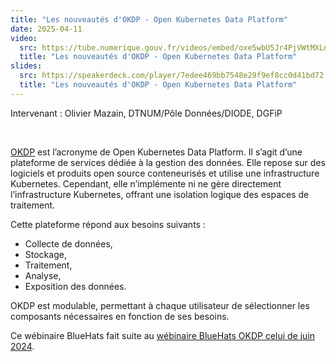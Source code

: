 ```yaml
---
title: "Les nouveautés d'OKDP - Open Kubernetes Data Platform"
date: 2025-04-11
video:
  src: https://tube.numerique.gouv.fr/videos/embed/oxe5wbU5Jr4PjVWtMXLnBU
  title: "Les nouveautés d'OKDP - Open Kubernetes Data Platform"
slides:
  src: https://speakerdeck.com/player/7edee469bb7548e29f9ef8cc0d41bd72
  title: "Les nouveautés d'OKDP - Open Kubernetes Data Platform"
---
```

Intervenant : Olivier Mazain, DTNUM/Pôle Données/DIODE, DGFiP

<br/>

[OKDP](https://okdp.io) est l’acronyme de Open Kubernetes Data
Platform. Il s’agit d’une plateforme de services dédiée à la gestion
des données. Elle repose sur des logiciels et produits open source
conteneurisés et utilise une infrastructure Kubernetes. Cependant,
elle n’implémente ni ne gère directement l’infrastructure Kubernetes,
offrant une isolation logique des espaces de traitement.

Cette plateforme répond aux besoins suivants :

- Collecte de données,
- Stockage,
- Traitement,
- Analyse,
- Exposition des données.

OKDP est modulable, permettant à chaque utilisateur de sélectionner les composants nécessaires en fonction de ses besoins.

Ce wébinaire BlueHats fait suite au [wébinaire BlueHats OKDP celui de juin 2024](https://code.gouv.fr/fr/bluehats/okdp/).

